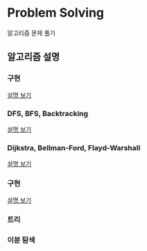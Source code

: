 # Problem Solving
알고리즘 문제 풀기

## 알고리즘 설명
### 구현 
[설명 보기](https://github.com/juny9610/algorithmStudy/tree/master/Rare1_Greedy/juny)

### DFS, BFS, Backtracking
[설명 보기](https://github.com/juny9610/algorithmStudy/tree/master/Rare2_BFS_DFS_BackTracking/juny)

### Dijkstra, Bellman-Ford, Flayd-Warshall
[설명 보기](https://github.com/juny9610/algorithmStudy/tree/master/Rare3_Dijkstra_BellmanFord_FloydWarshall/juny)

### 구현
[설명 보기](https://github.com/juny9610/algorithmStudy/tree/master/Rare4_구현/juny)

### 트리

### 이분 탐색